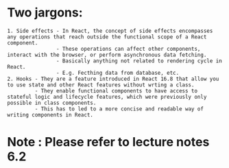 # Two jargons:
    1. Side effects - In React, the concept of side effects encompasses any operations that reach outside the functional scope of a React component.
                    - These operations can affect other components, interact with the browser, or perform asynchronous data fetching.
                    - Basically anything not related to rendering cycle in React. 
                    - E.g. Fecthing data from database, etc.
    2. Hooks - They are a feature introduced in React 16.8 that allow you to use state and other React features without wrting a class.
             - They enable functional components to have access to stateful logic and lifecycle features, which were previously only possible in class components.
             - This has to led to a more concise and readable way of writing components in React.

# Note : Please refer to lecture notes 6.2